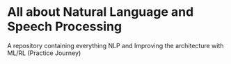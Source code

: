 # All about Natural Language and Speech Processing 
A repository containing everything NLP and Improving the architecture with ML/RL (Practice Journey)

                                     
